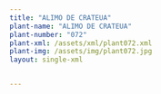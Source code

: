 ```yaml
---
title: "ALIMO DE CRATEUA"
plant-name: "ALIMO DE CRATEUA"
plant-number: "072"
plant-xml: /assets/xml/plant072.xml
plant-img: /assets/img/plant072.jpg
layout: single-xml


---
```

